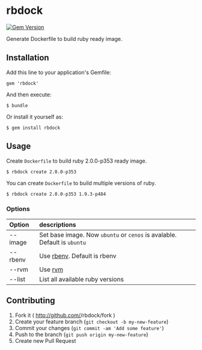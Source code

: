 # rbdock

[![Gem Version](https://badge.fury.io/rb/rbdock.png)](http://badge.fury.io/rb/rbdock)

Generate Dockerfile to build ruby ready image.

## Installation

Add this line to your application's Gemfile:

    gem 'rbdock'

And then execute:

    $ bundle

Or install it yourself as:

    $ gem install rbdock


## Usage

Create `Dockerfile` to build ruby 2.0.0-p353 ready image.

```
$ rbdock create 2.0.0-p353
```

You can create `Dockerfile` to build multiple versions of ruby.

```
$ rbdock create 2.0.0-p353 1.9.3-p484
```

### Options

| Option | descriptions |
|:-----|:----|
|--image <name>| Set base image. Now `ubuntu` or `cenos` is avalable. Default is `ubuntu`|
|--rbenv| Use [rbenv](https://github.com/sstephenson/rbenv). Default is rbenv|
|--rvm  | Use [rvm](https://github.com/wayneeseguin/rvm)
|--list | List all available ruby versions|


## Contributing

1. Fork it ( http://github.com/<my-github-username>/rbdock/fork )
2. Create your feature branch (`git checkout -b my-new-feature`)
3. Commit your changes (`git commit -am 'Add some feature'`)
4. Push to the branch (`git push origin my-new-feature`)
5. Create new Pull Request
